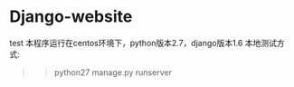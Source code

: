 # Django-website
test
本程序运行在centos环境下，python版本2.7，django版本1.6
本地测试方式:
>>python27 manage.py runserver 


